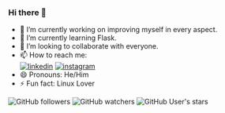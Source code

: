### Hi there 👋

<!--
**samahuja642/samahuja642** is a ✨ _special_ ✨ repository because its `README.md` (this file) appears on your GitHub profile.

Here are some ideas to get you started:
-->
- 🔭 I’m currently working on improving myself in every aspect.
- 🌱 I’m currently learning Flask.
- 👯 I’m looking to collaborate with everyone.
- 📫 How to reach me: <br>
[![linkedin](https://img.shields.io/badge/LinkedIn-0077B5?style=for-the-badge&logo=linkedin&logoColor=white)](https://www.linkedin.com/in/samarth-ahuja-3169601bb/)
[![instagram](https://img.shields.io/badge/Instagram-E4405F?style=for-the-badge&logo=instagram&logoColor=white)](https://www.instagram.com/samahuja642/)
- 😄 Pronouns: He/Him
- ⚡ Fun fact: Linux Lover

<img alt="GitHub followers" src="https://img.shields.io/github/followers/samahuja642?label=followers&style=for-the-badge"> <img alt="GitHub watchers" src="https://img.shields.io/github/watchers/samahuja642/samahuja642?label=Viewers&style=for-the-badge"> <img alt="GitHub User's stars" src="https://img.shields.io/github/stars/samahuja642?style=for-the-badge">

